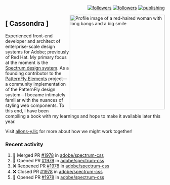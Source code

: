 <p align="right"><a rel="me" href="https://front-end.social/@castastrophe">
    <img alt="followers" title="Follow me on Mastodon" src="https://img.shields.io/mastodon/follow/109297102751309835?domain=https%3A%2F%2Ffront-end.social&label=Follow&logo=mastodon&logoColor=white&style=for-the-badge&labelColor=008080&color=006969"/></a>
  <a href="https://codepen.io/castastrophe/">
    <img alt="followers" title="Follow me on CodePen" src="https://img.shields.io/badge/16-1?color=640464&labelColor=7c007c&style=for-the-badge&logo=codepen&label=Follow"/></a>
<a href="https://castastrophe.medium.com/">
    <img alt="publishing" title="View articles on Medium" src="https://img.shields.io/badge/107-1?color=666&labelColor=444&label=subscribe&logo=medium&logoColor=white&style=for-the-badge"/></a>
    </p>
    
<img align="right" src="https://user-images.githubusercontent.com/1840295/209837133-f6b4d7a5-2117-4634-83b8-a635fb49a96a.png" height="300" alt="Profile image of a red-haired woman with long bangs and a big smile">

## [&nbsp;Cassondra&nbsp;]
    
Experienced front-end developer and architect of enterprise-scale design systems for Adobe; previously of Red Hat. My primary focus at the moment is the [Spectrum design system](https://github.com/adobe/spectrum-css). As a founding contributor to the [PatternFly&nbsp;Elements](https://github.com/patternfly/patternfly-elements) project&mdash;a community implementation of the PatternFly design system&mdash;I became intimately familiar with the nuances of styling web components. To this end, I have been compiling a book with my learnings and hope to make it available later this year.

Visit [allons-y.llc](http://allons-y.llc/) for more about how we might work together!

### Recent activity

<!--START_SECTION:activity-->
1. 🎉 Merged PR [#1978](https://github.com/adobe/spectrum-css/pull/1978) in [adobe/spectrum-css](https://github.com/adobe/spectrum-css)
2. 💪 Opened PR [#1979](https://github.com/adobe/spectrum-css/pull/1979) in [adobe/spectrum-css](https://github.com/adobe/spectrum-css)
3. ❌ Reopened PR [#1978](https://github.com/adobe/spectrum-css/pull/1978) in [adobe/spectrum-css](https://github.com/adobe/spectrum-css)
4. ❌ Closed PR [#1978](https://github.com/adobe/spectrum-css/pull/1978) in [adobe/spectrum-css](https://github.com/adobe/spectrum-css)
5. 💪 Opened PR [#1978](https://github.com/adobe/spectrum-css/pull/1978) in [adobe/spectrum-css](https://github.com/adobe/spectrum-css)
<!--END_SECTION:activity-->
